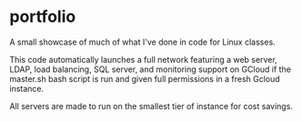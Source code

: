 # portfolio
A small showcase of much of what I've done in code for Linux classes.

This code automatically launches a full network featuring a web server, LDAP, load balancing, SQL server, and monitoring support on GCloud if the master.sh bash script is run and given full permissions in a fresh Gcloud instance.

All servers are made to run on the smallest tier of instance for cost savings.
